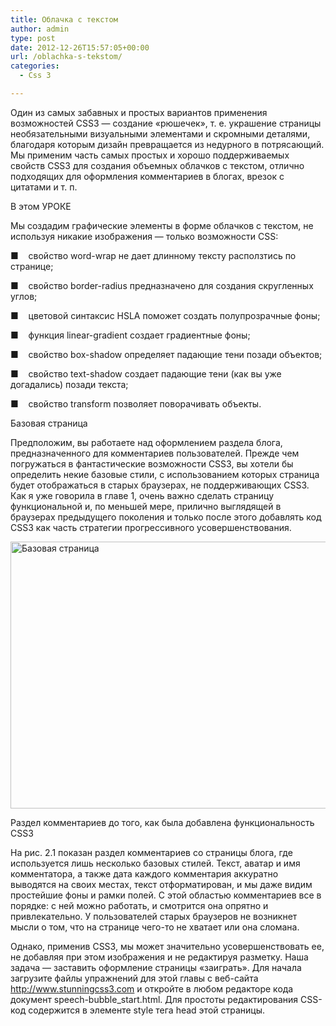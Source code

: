 ```yaml
---
title: Облачка с текстом
author: admin
type: post
date: 2012-12-26T15:57:05+00:00
url: /oblachka-s-tekstom/
categories:
  - Css 3

---
```

Один из самых забавных и простых вариантов применения возможностей CSS3 — создание «рюшечек», т. е. украшение страницы необязательными визуальными элементами и скромными деталями, благодаря которым дизайн превращается из недурного в потрясающий. Мы применим часть самых простых и хорошо поддерживаемых свойств CSS3 для создания объемных облачков с текстом, отлично подходящих для оформления комментариев в блогах, врезок с цитатами и т. п.

В этом УРОКЕ

Мы создадим графические элементы в форме облачков с текстом, не используя никакие изображения — только возможности CSS:

■    свойство word-wrap не дает длинному тексту расползтись по странице;

■    свойство border-radius предназначено для создания скругленных углов;

■    цветовой синтаксис HSLA поможет создать полупрозрачные фоны;

■    функция linear-gradient создает градиентные фоны;

■    свойство box-shadow определяет падающие тени позади объектов;

■    свойство text-shadow создает падающие тени (как вы уже догадались) позади текста;

■    свойство transform позволяет поворачивать объекты.

Базовая страница

Предположим, вы работаете над оформлением раздела блога, предназначенного для комментариев пользователей. Прежде чем погружаться в фантастические возможности CSS3, вы хотели бы определить некие базовые стили, с использованием которых страница будет отображаться в старых браузерах, не поддерживающих CSS3. Как я уже говорила в главе 1, очень важно сделать страницу функциональной и, по меньшей мере, прилично выглядящей в браузерах предыдущего поколения и только после этого добавлять код CSS3 как часть стратегии прогрессивного усовершенствования.

<a href="http://formstyle.com.ua/oblachka-s-tekstom/bazovaya-stranica/" rel="attachment wp-att-1051"><img class="aligncenter size-full wp-image-1051" alt="Базовая страница" src="http://formstyle.com.ua/wp-content/uploads/2012/12/Базовая-страница.png" width="734" height="427" srcset="http://formstyle.com.ua/wp-content/uploads/2012/12/Базовая-страница.png 734w, http://formstyle.com.ua/wp-content/uploads/2012/12/Базовая-страница-300x174.png 300w" sizes="(max-width: 734px) 100vw, 734px" /></a>

<a name="bookmark58"></a>Раздел комментариев до того, как была добавлена функциональность CSS3

На рис. 2.1 показан раздел комментариев со страницы блога, где используется лишь несколько базовых стилей. Текст, аватар и имя комментатора, а также дата каждого комментария аккуратно выводятся на своих местах, текст отформатирован, и мы даже видим простейшие фоны и рамки полей. С этой областью комментариев все в порядке: с ней можно работать, и смотрится она опрятно и привлекательно. У пользователей старых браузеров не возникнет мысли о том, что на странице чего-то не хватает или она сломана.

Однако, применив CSS3, мы может значительно усовершенствовать ее, не добавляя при этом изображения и не редактируя разметку. Наша задача — заставить оформление страницы «заиграть». Для начала загрузите файлы упражнений для этой главы с веб-сайта http://www.stunningcss3.com и откройте в любом редакторе кода документ speech-bubble_start.html. Для простоты редактирования CSS-код содержится в элементе style тега head этой страницы.
